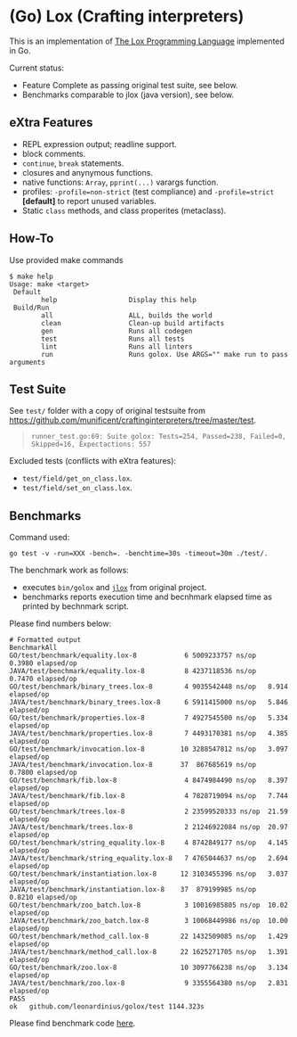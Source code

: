 # (Go) Lox (Crafting interpreters)

This is an implementation of [The Lox Programming Language](https://www.craftinginterpreters.com/the-lox-language.html) implemented in Go.

Current status:

- Feature Complete as passing original test suite, see below.
- Benchmarks comparable to jlox (java version), see below.

## eXtra Features

- REPL expression output; readline support.
- block comments.
- `continue`, `break` statements.
- closures and anynymous functions.
- native functions: `Array`, `pprint(...)` varargs function.
- profiles: `-profile=non-strict` (test compliance) and `-profile=strict` **[default]** to report unused variables.
- Static `class` methods, and class properites (metaclass).

## How-To

Use provided make commands

```shell
$ make help
Usage: make <target>
 Default
        help                  Display this help
 Build/Run
        all                   ALL, builds the world
        clean                 Clean-up build artifacts
        gen                   Runs all codegen
        test                  Runs all tests
        lint                  Runs all linters
        run                   Runs golox. Use ARGS="" make run to pass arguments
```

## Test Suite

See `test/` folder with a copy of original testsuite from <https://github.com/munificent/craftinginterpreters/tree/master/test>.

> ```raw
> runner_test.go:69: Suite golox: Tests=254, Passed=238, Failed=0, Skipped=16, Expectactions: 557
> ```

Excluded tests (conflicts with eXtra features):

- `test/field/get_on_class.lox`.
- `test/field/set_on_class.lox`.

## Benchmarks

Command used:

```shell
go test -v -run=XXX -bench=. -benchtime=30s -timeout=30m ./test/.
```

The benchmark work as follows:

- executes `bin/golox` and [`jlox`](https://github.com/munificent/craftinginterpreters/blob/master/jlox) from original project.
- benchmarks reports execution time and becnhmark elapsed time as printed by bechnmark script.

Please find numbers below:

```raw
# Formatted output
BenchmarkAll
GO/test/benchmark/equality.lox-8            6 5009233757 ns/op   0.3980 elapsed/op
JAVA/test/benchmark/equality.lox-8          8 4237118536 ns/op   0.7470 elapsed/op
GO/test/benchmark/binary_trees.lox-8        4 9035542448 ns/op   8.914 elapsed/op
JAVA/test/benchmark/binary_trees.lox-8      6 5911415000 ns/op   5.846 elapsed/op
GO/test/benchmark/properties.lox-8          7 4927545500 ns/op   5.334 elapsed/op
JAVA/test/benchmark/properties.lox-8        7 4493170381 ns/op   4.385 elapsed/op
GO/test/benchmark/invocation.lox-8         10 3288547812 ns/op   3.097 elapsed/op
JAVA/test/benchmark/invocation.lox-8       37  867685619 ns/op   0.7800 elapsed/op
GO/test/benchmark/fib.lox-8                 4 8474984490 ns/op   8.397 elapsed/op
JAVA/test/benchmark/fib.lox-8               4 7828719094 ns/op   7.744 elapsed/op
GO/test/benchmark/trees.lox-8               2 23599520333 ns/op  21.59 elapsed/op
JAVA/test/benchmark/trees.lox-8             2 21246922084 ns/op  20.97 elapsed/op
GO/test/benchmark/string_equality.lox-8     4 8742849177 ns/op   4.145 elapsed/op
JAVA/test/benchmark/string_equality.lox-8   7 4765044637 ns/op   2.694 elapsed/op
GO/test/benchmark/instantiation.lox-8      12 3103455396 ns/op   3.037 elapsed/op
JAVA/test/benchmark/instantiation.lox-8    37  879199985 ns/op   0.8210 elapsed/op
GO/test/benchmark/zoo_batch.lox-8           3 10016985805 ns/op  10.02 elapsed/op
JAVA/test/benchmark/zoo_batch.lox-8         3 10068449986 ns/op  10.00 elapsed/op
GO/test/benchmark/method_call.lox-8        22 1432509085 ns/op   1.429 elapsed/op
JAVA/test/benchmark/method_call.lox-8      22 1625271705 ns/op   1.391 elapsed/op
GO/test/benchmark/zoo.lox-8                10 3097766238 ns/op   3.134 elapsed/op
JAVA/test/benchmark/zoo.lox-8               9 3355564380 ns/op   2.831 elapsed/op
PASS
ok   github.com/leonardinius/golox/test 1144.323s
```

Please find benchmark code [here](./test/gobenchmark_test.go).
